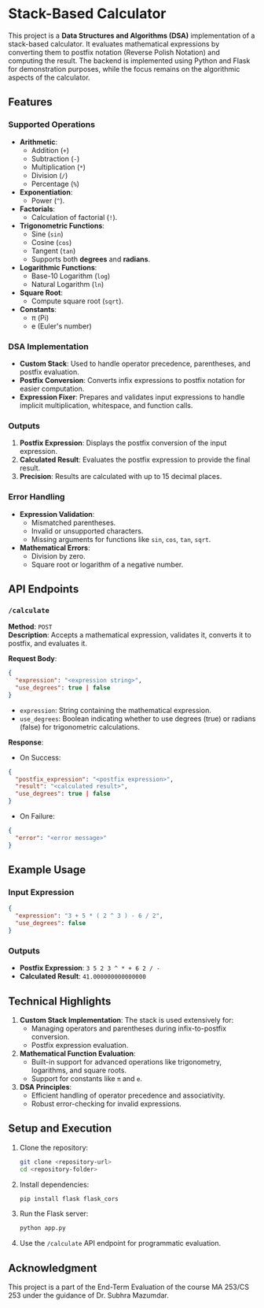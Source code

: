 # Stack-Based Calculator 

This project is a **Data Structures and Algorithms (DSA)** implementation of a stack-based calculator. It evaluates mathematical expressions by converting them to postfix notation (Reverse Polish Notation) and computing the result. The backend is implemented using Python and Flask for demonstration purposes, while the focus remains on the algorithmic aspects of the calculator.

## Features

### Supported Operations
- **Arithmetic**:
  - Addition (`+`)
  - Subtraction (`-`)
  - Multiplication (`*`)
  - Division (`/`)
  - Percentage (`%`)
- **Exponentiation**:
  - Power (`^`).
- **Factorials**:
  - Calculation of factorial (`!`).
- **Trigonometric Functions**:
  - Sine (`sin`)
  - Cosine (`cos`)
  - Tangent (`tan`)
  - Supports both **degrees** and **radians**.
- **Logarithmic Functions**:
  - Base-10 Logarithm (`log`)
  - Natural Logarithm (`ln`)
- **Square Root**:
  - Compute square root (`sqrt`).
- **Constants**:
  - π (Pi)
  - e (Euler's number)

### DSA Implementation
- **Custom Stack**: Used to handle operator precedence, parentheses, and postfix evaluation.
- **Postfix Conversion**: Converts infix expressions to postfix notation for easier computation.
- **Expression Fixer**: Prepares and validates input expressions to handle implicit multiplication, whitespace, and function calls.

### Outputs
1. **Postfix Expression**: Displays the postfix conversion of the input expression.
2. **Calculated Result**: Evaluates the postfix expression to provide the final result.
3. **Precision**: Results are calculated with up to 15 decimal places.

### Error Handling
- **Expression Validation**:
  - Mismatched parentheses.
  - Invalid or unsupported characters.
  - Missing arguments for functions like `sin`, `cos`, `tan`, `sqrt`.
- **Mathematical Errors**:
  - Division by zero.
  - Square root or logarithm of a negative number.

## API Endpoints

### `/calculate`
**Method**: `POST`  
**Description**: Accepts a mathematical expression, validates it, converts it to postfix, and evaluates it.  

**Request Body**:
```json
{
  "expression": "<expression string>",
  "use_degrees": true | false
}
```
- `expression`: String containing the mathematical expression.
- `use_degrees`: Boolean indicating whether to use degrees (true) or radians (false) for trigonometric calculations.

**Response**:
- On Success:
```json
{
  "postfix_expression": "<postfix expression>",
  "result": "<calculated result>",
  "use_degrees": true | false
}
```
- On Failure:
```json
{
  "error": "<error message>"
}
```

## Example Usage

### Input Expression
```json
{
  "expression": "3 + 5 * ( 2 ^ 3 ) - 6 / 2",
  "use_degrees": false
}
```

### Outputs
- **Postfix Expression**: `3 5 2 3 ^ * + 6 2 / -`
- **Calculated Result**: `41.000000000000000`

## Technical Highlights

1. **Custom Stack Implementation**: The stack is used extensively for:
   - Managing operators and parentheses during infix-to-postfix conversion.
   - Postfix expression evaluation.
2. **Mathematical Function Evaluation**:
   - Built-in support for advanced operations like trigonometry, logarithms, and square roots.
   - Support for constants like `π` and `e`.
3. **DSA Principles**:
   - Efficient handling of operator precedence and associativity.
   - Robust error-checking for invalid expressions.

## Setup and Execution

1. Clone the repository:
   ```bash
   git clone <repository-url>
   cd <repository-folder>
   ```

2. Install dependencies:
   ```bash
   pip install flask flask_cors
   ```

3. Run the Flask server:
   ```bash
   python app.py
   ```

4. Use the `/calculate` API endpoint for programmatic evaluation.

## Acknowledgment
This project is a part of the End-Term Evaluation of the course MA 253/CS 253 under the guidance of Dr. Subhra Mazumdar.
